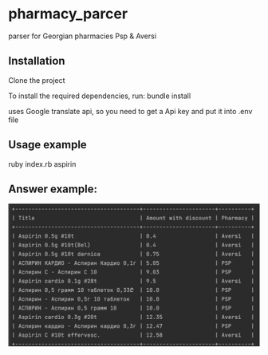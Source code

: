 # pharmacy_parcer
parser for Georgian pharmacies Psp & Aversi

## Installation

Clone the project 

To install the required dependencies, run:
bundle install

uses Google translate api, so you need to get a Api key
and put it into .env file

## Usage example
ruby index.rb aspirin

## Answer example:

![Example rusult](images/result.png)

